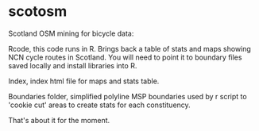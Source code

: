 scotosm
=======

Scotland OSM mining for bicycle data:

Rcode, this code runs in R. Brings back a table of stats and maps showing NCN cycle routes in Scotland. 
You will need to point it to  boundary files saved locally and install libraries into R.

Index, index html file for maps and stats table.

Boundaries folder, simplified polyline MSP boundaries used by r script to 'cookie cut' areas to create stats for each constituency.


That's about it for the moment.

